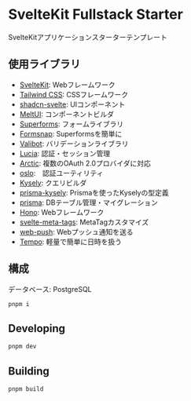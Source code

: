 # SvelteKit Fullstack Starter

SvelteKitアプリケーションスターターテンプレート

## 使用ライブラリ
- [SvelteKit](https://github.com/sveltejs/kit): Webフレームワーク
- [Tailwind CSS](https://github.com/tailwindlabs/tailwindcss): CSSフレームワーク
- [shadcn-svelte](https://github.com/huntabyte/shadcn-svelte): UIコンポーネント
- [MeltUI](https://github.com/melt-ui/melt-ui): コンポーネントビルダ
- [Superforms](https://github.com/ciscoheat/sveltekit-superforms): フォームライブラリ
- [Formsnap](https://github.com/svecosystem/formsnap): Superformsを簡単に
- [Valibot](https://github.com/fabian-hiller/valibot): バリデーションライブラリ
- [Lucia](https://github.com/lucia-auth/lucia): 認証・セッション管理
- [Arctic](https://github.com/pilcrowOnPaper/arctic): 複数のOAuth 2.0プロバイダに対応
- [oslo](https://github.com/pilcrowOnPaper/oslo):　認証ユーティリティ
- [Kysely](https://github.com/kysely-org/kysely): クエリビルダ
- [prisma-kysely](https://github.com/valtyr/prisma-kysely): Prismaを使ったKyselyの型定義
- [prisma](https://github.com/prisma/prisma): DBテーブル管理・マイグレーション
- [Hono](https://github.com/honojs/hono): Webフレームワーク
- [svelte-meta-tags](https://github.com/oekazuma/svelte-meta-tags): MetaTagカスタマイズ
- [web-push](https://github.com/web-push-libs/web-push): Webプッシュ通知を送る
- [Tempo](https://github.com/formkit/tempo): 軽量で簡単に日時を扱う

## 構成

データベース: PostgreSQL


```bash
pnpm i
```

## Developing

```bash
pnpm dev
```

## Building

```bash
pnpm build
```
